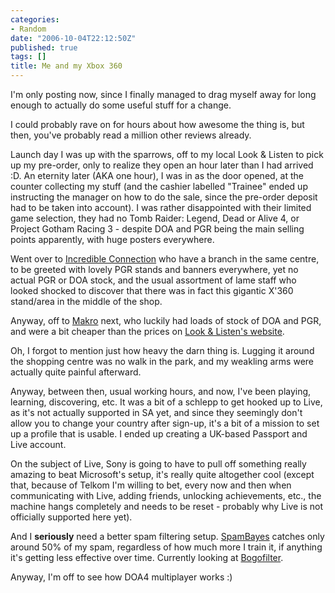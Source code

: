 ```yaml
---
categories:
- Random
date: "2006-10-04T22:12:50Z"
published: true
tags: []
title: Me and my Xbox 360
---
```


I'm only posting now, since I finally managed to drag myself away for
long enough to actually do some useful stuff for a change.

I could probably rave on for hours about how awesome the thing is, but
then, you've probably read a million other reviews already.

Launch day I was up with the sparrows, off to my local Look & Listen to
pick up my pre-order, only to realize they open an hour later than I had
arrived :D. An eternity later (AKA one hour), I was in as the door
opened, at the counter collecting my stuff (and the cashier labelled
"Trainee" ended up instructing the manager on how to do the sale, since
the pre-order deposit had to be taken into account). I was rather
disappointed with their limited game selection, they had no Tomb Raider:
Legend, Dead or Alive 4, or Project Gotham Racing 3 - despite DOA and
PGR being the main selling points apparently, with huge posters
everywhere.

Went over to [Incredible Connection](http://www.incredible.co.za/) who
have a branch in the same centre, to be greeted with lovely PGR stands
and banners everywhere, yet no actual PGR or DOA stock, and the usual
assortment of lame staff who looked shocked to discover that there was
in fact this gigantic X'360 stand/area in the middle of the shop.

Anyway, off to [Makro](http://www.makro.co.za/) next, who luckily had
loads of stock of DOA and PGR, and were a bit cheaper than the prices on
[Look & Listen's website](http://www.lookandlisten.co.za/).

Oh, I forgot to mention just how heavy the darn thing is. Lugging it
around the shopping centre was no walk in the park, and my weakling arms
were actually quite painful afterward.

Anyway, between then, usual working hours, and now, I've been playing,
learning, discovering, etc. It was a bit of a schlepp to get hooked up
to Live, as it's not actually supported in SA yet, and since they
seemingly don't allow you to change your country after sign-up, it's a
bit of a mission to set up a profile that is usable. I ended up creating
a UK-based Passport and Live account.

On the subject of Live, Sony is going to have to pull off something
really amazing to beat Microsoft's setup, it's really quite altogether
cool (except that, because of Telkom I'm willing to bet, every now and
then when communicating with Live, adding friends, unlocking
achievements, etc., the machine hangs completely and needs to be reset -
probably why Live is not officially supported here yet).

And I **seriously** need a better spam filtering setup.
[SpamBayes](http://spambayes.sourceforge.net/) catches only around 50%
of my spam, regardless of how much more I train it, if anything it's
getting less effective over time. Currently looking at
[Bogofilter](http://bogofilter.sourceforge.net/).

Anyway, I'm off to see how DOA4 multiplayer works :)
